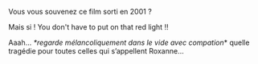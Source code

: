 Vous vous souvenez ce film sorti en 2001 ?

Mais si ! You don't have to put on that red light !!

Aaah… _\*regarde mélancoliquement dans le vide avec compation_\* quelle tragédie pour
toutes celles qui s’appellent Roxanne…
